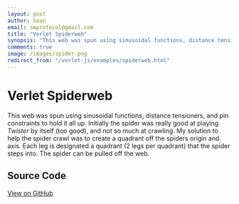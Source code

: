 ```yaml
---
layout: post
author: Sean
email: smprotocol@gmail.com
title: "Verlet Spiderweb"
synopsis: "This web was spun using sinusoidal functions, distance tensioners, and pin constraints to hold it all up."
comments: true
image: /images/spider.png
redirect_from: "/verlet-js/examples/spiderweb.html"
---
```


<script type="text/javascript" src="/js/verlet-1.0.0.min.js"></script>

# Verlet Spiderweb

This web was spun using sinusoidal functions, distance tensioners, and pin constraints to hold it all up. Initially the spider was really good at playing <i>Twister</i> by itself (too good), and not so much at crawling. My solution to help the spider crawl was to create a quadrant off the spiders origin and axis.  Each leg is designated a quadrant (2 legs per quadrant) that the spider steps into. The spider can be pulled off the web.

<canvas id="scratch" style="width: 800px; height: 500px;"></canvas>
<script type="text/javascript">

VerletJS.prototype.spider = function(origin) {
	var i;
	var legSeg1Stiffness = 0.99;
	var legSeg2Stiffness = 0.99;
	var legSeg3Stiffness = 0.99;
	var legSeg4Stiffness = 0.99;
	
	var joint1Stiffness = 1;
	var joint2Stiffness = 0.4;
	var joint3Stiffness = 0.9;
	
	var bodyStiffness = 1;
	var bodyJointStiffness = 1;
	
	var composite = new this.Composite();
	composite.legs = [];
	
	
	composite.thorax = new Particle(origin);
	composite.head = new Particle(origin.add(new Vec2(0,-5)));
	composite.abdomen = new Particle(origin.add(new Vec2(0,10)));
	
	composite.particles.push(composite.thorax);
	composite.particles.push(composite.head);
	composite.particles.push(composite.abdomen);
	
	composite.constraints.push(new DistanceConstraint(composite.head, composite.thorax, bodyStiffness));
	
	
	composite.constraints.push(new DistanceConstraint(composite.abdomen, composite.thorax, bodyStiffness));
	composite.constraints.push(new AngleConstraint(composite.abdomen, composite.thorax, composite.head, 0.4));
	
	
	// legs
	for (i=0;i<4;++i) {
		composite.particles.push(new Particle(composite.particles[0].pos.add(new Vec2(3,(i-1.5)*3))));
		composite.particles.push(new Particle(composite.particles[0].pos.add(new Vec2(-3,(i-1.5)*3))));
		
		var len = composite.particles.length;
		
		composite.constraints.push(new DistanceConstraint(composite.particles[len-2], composite.thorax, legSeg1Stiffness));
		composite.constraints.push(new DistanceConstraint(composite.particles[len-1], composite.thorax, legSeg1Stiffness));
		
		
		var lenCoef = 1;
		if (i == 1 || i == 2)
			lenCoef = 0.7;
		else if (i == 3)
			lenCoef = 0.9;
		
		composite.particles.push(new Particle(composite.particles[len-2].pos.add((new Vec2(20,(i-1.5)*30)).normal().mutableScale(20*lenCoef))));
		composite.particles.push(new Particle(composite.particles[len-1].pos.add((new Vec2(-20,(i-1.5)*30)).normal().mutableScale(20*lenCoef))));
		
		len = composite.particles.length;
		composite.constraints.push(new DistanceConstraint(composite.particles[len-4], composite.particles[len-2], legSeg2Stiffness));
		composite.constraints.push(new DistanceConstraint(composite.particles[len-3], composite.particles[len-1], legSeg2Stiffness));
		
		composite.particles.push(new Particle(composite.particles[len-2].pos.add((new Vec2(20,(i-1.5)*50)).normal().mutableScale(20*lenCoef))));
		composite.particles.push(new Particle(composite.particles[len-1].pos.add((new Vec2(-20,(i-1.5)*50)).normal().mutableScale(20*lenCoef))));
		
		len = composite.particles.length;
		composite.constraints.push(new DistanceConstraint(composite.particles[len-4], composite.particles[len-2], legSeg3Stiffness));
		composite.constraints.push(new DistanceConstraint(composite.particles[len-3], composite.particles[len-1], legSeg3Stiffness));
		
		
		var rightFoot = new Particle(composite.particles[len-2].pos.add((new Vec2(20,(i-1.5)*100)).normal().mutableScale(12*lenCoef)));
		var leftFoot = new Particle(composite.particles[len-1].pos.add((new Vec2(-20,(i-1.5)*100)).normal().mutableScale(12*lenCoef)))
		composite.particles.push(rightFoot);
		composite.particles.push(leftFoot);
		
		composite.legs.push(rightFoot);
		composite.legs.push(leftFoot);
		
		len = composite.particles.length;
		composite.constraints.push(new DistanceConstraint(composite.particles[len-4], composite.particles[len-2], legSeg4Stiffness));
		composite.constraints.push(new DistanceConstraint(composite.particles[len-3], composite.particles[len-1], legSeg4Stiffness));
		
		
		composite.constraints.push(new AngleConstraint(composite.particles[len-6], composite.particles[len-4], composite.particles[len-2], joint3Stiffness));
		composite.constraints.push(new AngleConstraint(composite.particles[len-6+1], composite.particles[len-4+1], composite.particles[len-2+1], joint3Stiffness));
		
		composite.constraints.push(new AngleConstraint(composite.particles[len-8], composite.particles[len-6], composite.particles[len-4], joint2Stiffness));
		composite.constraints.push(new AngleConstraint(composite.particles[len-8+1], composite.particles[len-6+1], composite.particles[len-4+1], joint2Stiffness));
		
		composite.constraints.push(new AngleConstraint(composite.particles[0], composite.particles[len-8], composite.particles[len-6], joint1Stiffness));
		composite.constraints.push(new AngleConstraint(composite.particles[0], composite.particles[len-8+1], composite.particles[len-6+1], joint1Stiffness));
		
		composite.constraints.push(new AngleConstraint(composite.particles[1], composite.particles[0], composite.particles[len-8], bodyJointStiffness));
		composite.constraints.push(new AngleConstraint(composite.particles[1], composite.particles[0], composite.particles[len-8+1], bodyJointStiffness));
	}
	
	this.composites.push(composite);
	return composite;
}

VerletJS.prototype.spiderweb = function(origin, radius, segments, depth) {
	var stiffness = 0.6;
	var tensor = 0.3;
	var stride = (2*Math.PI)/segments;
	var n = segments*depth;
	var radiusStride = radius/n;
	var i, c;

	var composite = new this.Composite();

	// particles
	for (i=0;i<n;++i) {
		var theta = i*stride + Math.cos(i*0.4)*0.05 + Math.cos(i*0.05)*0.2;
		var shrinkingRadius = radius - radiusStride*i + Math.cos(i*0.1)*20;
		
		var offy = Math.cos(theta*2.1)*(radius/depth)*0.2;
		composite.particles.push(new Particle(new Vec2(origin.x + Math.cos(theta)*shrinkingRadius, origin.y + Math.sin(theta)*shrinkingRadius + offy)));
	}
	
	for (i=0;i<segments;i+=4)
		composite.pin(i);

	// constraints
	for (i=0;i<n-1;++i) {
		// neighbor
		composite.constraints.push(new DistanceConstraint(composite.particles[i], composite.particles[i+1], stiffness));
		
		// span rings
		var off = i + segments;
		if (off < n-1)
			composite.constraints.push(new DistanceConstraint(composite.particles[i], composite.particles[off], stiffness));
		else
			composite.constraints.push(new DistanceConstraint(composite.particles[i], composite.particles[n-1], stiffness));
	}
	
	
	composite.constraints.push(new DistanceConstraint(composite.particles[0], composite.particles[segments-1], stiffness));
	
	for (c in composite.constraints)
		composite.constraints[c].distance *= tensor;

	this.composites.push(composite);
	return composite;
}

//+ Jonas Raoni Soares Silva
//@ http://jsfromhell.com/array/shuffle [v1.0]
function shuffle(o) { //v1.0
	for(var j, x, i = o.length; i; j = parseInt(Math.random() * i), x = o[--i], o[i] = o[j], o[j] = x);
	return o;
}

VerletJS.prototype.crawl = function(leg) {
	
	var stepRadius = 100;
	var minStepRadius = 35;
	
	var spiderweb = this.composites[0];
	var spider = this.composites[1];
	
	var theta = spider.particles[0].pos.angle2(spider.particles[0].pos.add(new Vec2(1,0)), spider.particles[1].pos);

	var boundry1 = (new Vec2(Math.cos(theta), Math.sin(theta)));
	var boundry2 = (new Vec2(Math.cos(theta+Math.PI/2), Math.sin(theta+Math.PI/2)));
	
	
	var flag1 = leg < 4 ? 1 : -1;
	var flag2 = leg%2 == 0 ? 1 : 0;
	
	var paths = [];
	
	var i;
	for (i in spiderweb.particles) {
		if (
			spiderweb.particles[i].pos.sub(spider.particles[0].pos).dot(boundry1)*flag1 >= 0
			&& spiderweb.particles[i].pos.sub(spider.particles[0].pos).dot(boundry2)*flag2 >= 0
		) {
			var d2 = spiderweb.particles[i].pos.dist2(spider.particles[0].pos);
			
			if (!(d2 >= minStepRadius*minStepRadius && d2 <= stepRadius*stepRadius))
				continue;

			var leftFoot = false;
			var j;
			for (j in spider.constraints) {
				var k;
				for (k=0;k<8;++k) {
					if (
						spider.constraints[j] instanceof DistanceConstraint
						&& spider.constraints[j].a == spider.legs[k]
						&& spider.constraints[j].b == spiderweb.particles[i])
					{
						leftFoot = true;
					}
				}
			}
			
			if (!leftFoot)
				paths.push(spiderweb.particles[i]);
		}
	}
	
	for (i in spider.constraints) {
		if (spider.constraints[i] instanceof DistanceConstraint && spider.constraints[i].a == spider.legs[leg]) {
			spider.constraints.splice(i, 1);
			break;
		}
	}
	
	if (paths.length > 0) {
		shuffle(paths);
		spider.constraints.push(new DistanceConstraint(spider.legs[leg], paths[0], 1, 0));
	}
}

window.onload = function() {
	var canvas = document.getElementById("scratch");

	// canvas dimensions
	var width = parseInt(canvas.style.width);
	var height = parseInt(canvas.style.height);

	// retina
	var dpr = window.devicePixelRatio || 1;
	canvas.width = width*dpr;
	canvas.height = height*dpr;
	canvas.getContext("2d").scale(dpr, dpr);

	// simulation
	var sim = new VerletJS(width, height, canvas);
	
	// entities
	var spiderweb = sim.spiderweb(new Vec2(width/2,height/2), Math.min(width, height)/2, 20, 7);

	var spider = sim.spider(new Vec2(width/2,-300));    
	
	
	spiderweb.drawParticles = function(ctx, composite) {
		var i;
		for (i in composite.particles) {
			var point = composite.particles[i];
			ctx.beginPath();
			ctx.arc(point.pos.x, point.pos.y, 1.3, 0, 2*Math.PI);
			ctx.fillStyle = "#2dad8f";
			ctx.fill();
		}
	}
		
		
	spider.drawConstraints = function(ctx, composite) {
		var i;

		ctx.beginPath();
		ctx.arc(spider.head.pos.x, spider.head.pos.y, 4, 0, 2*Math.PI);
		ctx.fillStyle = "#000";
		ctx.fill();
		
		ctx.beginPath();
		ctx.arc(spider.thorax.pos.x, spider.thorax.pos.y, 4, 0, 2*Math.PI);
		ctx.fill();
		
		ctx.beginPath();
		ctx.arc(spider.abdomen.pos.x, spider.abdomen.pos.y, 8, 0, 2*Math.PI);
		ctx.fill();
		
		for (i=3;i<composite.constraints.length;++i) {
			var constraint = composite.constraints[i];
			if (constraint instanceof DistanceConstraint) {
				ctx.beginPath();
				ctx.moveTo(constraint.a.pos.x, constraint.a.pos.y);
				ctx.lineTo(constraint.b.pos.x, constraint.b.pos.y);
				
				// draw legs
				if (
					(i >= 2 && i <= 4)
					|| (i >= (2*9)+1 && i <= (2*9)+2)
					|| (i >= (2*17)+1 && i <= (2*17)+2)
					|| (i >= (2*25)+1 && i <= (2*25)+2)
				) {
					ctx.save();
					constraint.draw(ctx);
					ctx.strokeStyle = "#000";
					ctx.lineWidth = 3;
					ctx.stroke();
					ctx.restore();
				} else if (
					(i >= 4 && i <= 6)
					|| (i >= (2*9)+3 && i <= (2*9)+4)
					|| (i >= (2*17)+3 && i <= (2*17)+4)
					|| (i >= (2*25)+3 && i <= (2*25)+4)
				) {
					ctx.save();
					constraint.draw(ctx);
					ctx.strokeStyle = "#000";
					ctx.lineWidth = 2;
					ctx.stroke();
					ctx.restore();
				} else if (
					(i >= 6 && i <= 8)
					|| (i >= (2*9)+5 && i <= (2*9)+6)
					|| (i >= (2*17)+5 && i <= (2*17)+6)
					|| (i >= (2*25)+5 && i <= (2*25)+6)
				) {
					ctx.save();
					ctx.strokeStyle = "#000";
					ctx.lineWidth = 1.5;
					ctx.stroke();
					ctx.restore();
				} else {
					ctx.strokeStyle = "#000";
					ctx.stroke();
				}
			}
		}
	}
	
	spider.drawParticles = function(ctx, composite) {
	}
	
	// animation loop
	var legIndex = 0;
	var loop = function() {
		if (Math.floor(Math.random()*4) == 0) {
			sim.crawl(((legIndex++)*3)%8);
		}
		
		sim.frame(16);
		sim.draw();
		requestAnimFrame(loop);
	};

	loop();
};


</script>

## Source Code

<a href="https://github.com/subprotocol/verlet-js/blob/master/examples/spiderweb.html">View on GitHub</a>


